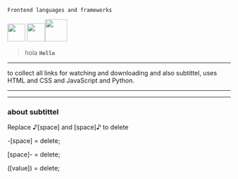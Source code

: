 ```JS
Frontend languages and frameworks
```
<img style="width: 40px;" src="https://pics.freeicons.io/uploads/icons/png/8804286661557996995-512.png"/> <img style="width: 41px;" src="https://cdn.iconscout.com/icon/free/png-512/css3-11-1175239.png?f=avif&w=512"/><img style="width: 50px;" src="https://cdn.iconscout.com/icon/free/png-512/javascript-2038874-1720087.png?f=avif&w=512"/>

> hola
__`Hello`__


----

to collect all links for watching and downloading and also subtittel, uses HTML and CSS and JavaScript and Python. 

----




----
### about subtittel

Replace ♪[space] and [space]♪ to delete

-[space] = delete;

[space]- = delete;

([value]) = delete;
